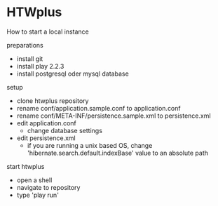 HTWplus
=====================================

How to start a local instance

preparations
- install git
- install play 2.2.3
- install postgresql oder mysql database

setup
- clone htwplus repository
- rename conf/application.sample.conf to application.conf
- rename conf/META-INF/persistence.sample.xml to persistence.xml
- edit application.conf 
  - change database settings
- edit persistence.xml
  - if you are running a unix based OS, change 'hibernate.search.default.indexBase' value to an absolute path

start htwplus
- open a shell
- navigate to repository
- type 'play run'